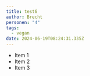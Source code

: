 ```yaml
---
title: test6
author: Brecht
personen: "4"
tags:
  - vegan
date: 2024-06-19T08:24:31.335Z
---
```

- Item 1
- Item 2
- Item 3